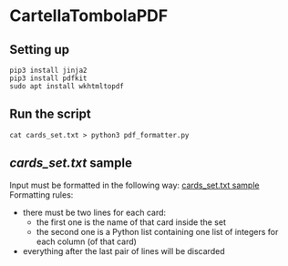 # CartellaTombolaPDF

## Setting up
```
pip3 install jinja2
pip3 install pdfkit
sudo apt install wkhtmltopdf
```

## Run the script
```
cat cards_set.txt > python3 pdf_formatter.py
```

## _cards_set.txt_ sample
Input must be formatted in the following way: [cards_set.txt sample](cards_set.txt)
Formatting rules:
- there must be two lines for each card:
	- the first one is the name of that card inside the set
	- the second one is a Python list containing one list of integers for each column (of that card)
- everything after the last pair of lines will be discarded


